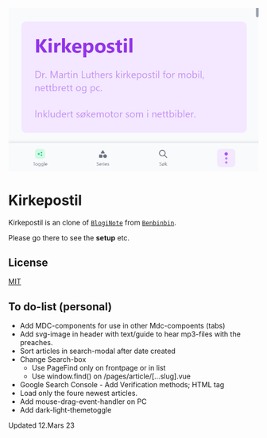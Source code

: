 ![Kirkepostil](https://raw.githubusercontent.com/lovkyndig/kirkepostille/main/public/cover.PNG)

# Kirkepostil
Kirkepostil is an clone of [`BlogiNote`](https://github.com/Benbinbin/BlogiNote) from [`Benbinbin`](https://github.com/Benbinbin).

Please go there to see the **setup** etc.

## License
[MIT](./LICENSE)

## To do-list (personal)
- Add MDC-components for use in other Mdc-compoents (tabs)
- Add svg-image in header with text/guide to hear mp3-files with the preaches.
- Sort articles in search-modal after date created
- Change Search-box
  - Use PageFind only on frontpage or in list
  - Use window.find() on /pages/article/[...slug].vue
- Google Search Console - Add Verification methods; HTML tag
- Load only the foure newest articles.
- Add mouse-drag-event-handler on PC
- Add dark-light-themetoggle

Updated 12.Mars 23